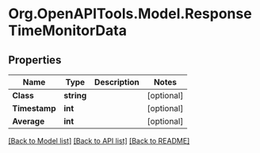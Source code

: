 # Org.OpenAPITools.Model.ResponseTimeMonitorData

## Properties

Name | Type | Description | Notes
------------ | ------------- | ------------- | -------------
**Class** | **string** |  | [optional] 
**Timestamp** | **int** |  | [optional] 
**Average** | **int** |  | [optional] 

[[Back to Model list]](../README.md#documentation-for-models) [[Back to API list]](../README.md#documentation-for-api-endpoints) [[Back to README]](../README.md)

